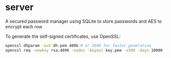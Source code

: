 # server
A secured password manager using SQLite to store passwords and AES to encrypt each row

To generate the self-signed certificates, use OpenSSL:

```bash
openssl dhparam -out dh.pem 4096 # or 2048 for faster generation
openssl req -newkey rsa:4096 -nodes -keyout key.pem -x509 -days 10000 -out cert.pem -subj "/C=FR/ST=H2/L=Annecy/O=HeavyEyelid/CN=www.example.com"
```